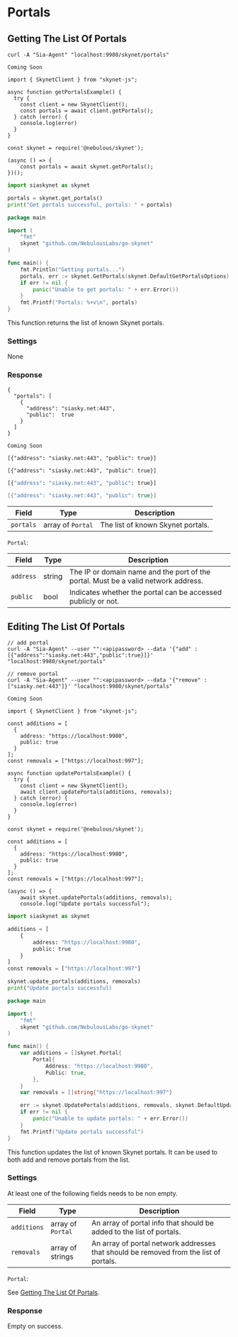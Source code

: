 # Portals

## Getting The List Of Portals

```shell--curl
curl -A "Sia-Agent" "localhost:9980/skynet/portals"
```

```shell--cli
Coming Soon
```

```javascript--browser
import { SkynetClient } from "skynet-js";

async function getPortalsExample() {
  try {
    const client = new SkynetClient();
    const portals = await client.getPortals();
  } catch (error) {
    console.log(error)
  }
}
```

```javascript--node
const skynet = require('@nebulous/skynet');

(async () => {
	const portals = await skynet.getPortals();
})();
```

```python
import siaskynet as skynet

portals = skynet.get_portals()
print("Get portals successful, portals: " + portals)
```

```go
package main

import (
	"fmt"
	skynet "github.com/NebulousLabs/go-skynet"
)

func main() {
	fmt.Println("Getting portals...")
	portals, err := skynet.GetPortals(skynet.DefaultGetPortalsOptions)
	if err != nil {
		panic("Unable to get portals: " + err.Error())
	}
	fmt.Printf("Portals: %+v\n", portals)
}
```

This function returns the list of known Skynet portals.

### Settings

None

### Response

```shell--curl
{
  "portals": [
    {
      "address": "siasky.net:443",
      "public":  true
    }
  ]
}
```

```shell--cli
Coming Soon
```

```javascript--browser
[{"address": "siasky.net:443", "public": true}]
```

```javascript--node
[{"address": "siasky.net:443", "public": true}]
```

```python
[{"address": "siasky.net:443", "public": true}]
```

```go
[{"address": "siasky.net:443", "public": true}]
```

Field | Type | Description
----- | ---- | -----------
`portals` | array of `Portal` | The list of known Skynet portals.

`Portal`:

Field | Type | Description
----- | ---- | -----------
`address` | string | The IP or domain name and the port of the portal. Must be a valid network address.
`public` | bool | Indicates whether the portal can be accessed publicly or not.

## Editing The List Of Portals

```shell--curl
// add portal
curl -A "Sia-Agent" --user "":<apipassword> --data '{"add" : [{"address":"siasky.net:443","public":true}]}' "localhost:9980/skynet/portals"

// remove portal
curl -A "Sia-Agent" --user "":<apipassword> --data '{"remove" : ["siasky.net:443"]}' "localhost:9980/skynet/portals"
```

```shell--cli
Coming Soon
```

```javascript--browser
import { SkynetClient } from "skynet-js";

const additions = [
  {
    address: "https://localhost:9980",
    public: true
  }
];
const removals = ["https://localhost:997"];

async function updatePortalsExample() {
  try {
    const client = new SkynetClient();
    await client.updatePortals(additions, removals);
  } catch (error) {
    console.log(error)
  }
}
```

```javascript--node
const skynet = require('@nebulous/skynet');

const additions = [
  {
    address: "https://localhost:9980",
    public: true
  }
];
const removals = ["https://localhost:997"];

(async () => {
	await skynet.updatePortals(additions, removals);
	console.log("Update portals successful");
```

```python
import siaskynet as skynet

additions = [
	{
		address: "https://localhost:9980",
		public: true
	}
]
const removals = ["https://localhost:997"]

skynet.update_portals(additions, removals)
print("Update portals successful)
```

```go
package main

import (
	"fmt"
	skynet "github.com/NebulousLabs/go-skynet"
)

func main() {
	var additions = []skynet.Portal{
		Portal{
			Address: "https://localhost:9980",
			Public: true,
		},
	}
	var removals = []string{"https://localhost:997"}

	err := skynet.UpdatePortals(additions, removals, skynet.DefaultUpdatePortalsOptions)
	if err != nil {
		panic("Unable to update portals: " + err.Error())
	}
	fmt.Printf("Update portals successful")
}
```

This function updates the list of known Skynet portals. It can be used to both
add and remove portals from the list.

### Settings

<aside class="warning">At least one of the following fields needs to be non empty.</aside>

Field | Type | Description
----- | ---- | -----------
`additions` | array of `Portal` | An array of portal info that should be added to the list of portals.
`removals` | array of strings | An array of portal network addresses that should be removed from the list of portals.

`Portal`:

See [Getting The List Of Portals](.#getting-the-list-of-portals).

### Response

Empty on success.
